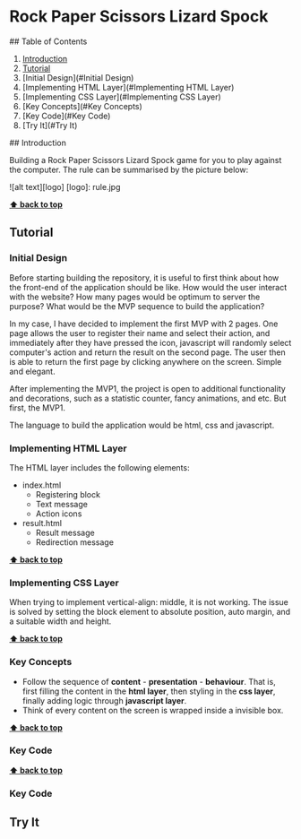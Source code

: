 # Rock Paper Scissors Lizard Spock

<div id="table-of-contents" />
## Table of Contents

1. [Introduction](#introduction)
2. [Tutorial](#Tutorial)
  1. [Initial Design](#Initial Design)
  2. [Implementing HTML Layer](#Implementing HTML Layer)
  3. [Implementing CSS Layer](#Implementing CSS Layer)
3. [Key Concepts](#Key Concepts)
4. [Key Code](#Key Code)
5. [Try It](#Try It)

<div id="introduction" />
## Introduction

Building a Rock Paper Scissors Lizard Spock game for you to play against the computer. The rule can be summarised by the picture below:

![alt text][logo]
[logo]: rule.jpg

**[⬆ back to top](#table-of-contents)**

## Tutorial

### Initial Design

Before starting building the repository, it is useful to first think about how the front-end of the application should be like. How would the user interact with the website? How many pages would be optimum to server the purpose? What would be the MVP sequence to build the application?

In my case, I have decided to implement the first MVP with 2 pages. One page allows the user to register their name and select their action, and immediately after they have pressed the icon, javascript will randomly select computer's action and return the result on the second page. The user then is able to return the first page by clicking anywhere on the screen. Simple and elegant.

After implementing the MVP1, the project is open to additional functionality and decorations, such as a statistic counter, fancy animations, and etc. But first, the MVP1.

The language to build the application would be html, css and javascript.

### Implementing HTML Layer

The HTML layer includes the following elements:
* index.html
  * Registering block
  * Text message
  * Action icons
* result.html
  * Result message
  * Redirection message

**[⬆ back to top](#table-of-contents)**

### Implementing CSS Layer

When trying to implement vertical-align: middle, it is not working. The issue is solved by setting the block element to absolute position, auto margin, and a suitable width and height.

**[⬆ back to top](#table-of-contents)**


### Key Concepts

* Follow the sequence of **content** - **presentation** - **behaviour**. That is, first filling the content in the **html layer**, then styling in the **css layer**, finally adding logic through **javascript layer**.
* Think of every content on the screen is wrapped inside a invisible box.

**[⬆ back to top](#table-of-contents)**


### Key Code

**[⬆ back to top](#table-of-contents)**

### Key Code


## Try It